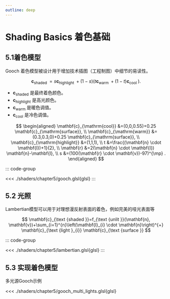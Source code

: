 ```yaml
---
outline: deep
---
```

# Shading Basics 着色基础

<script setup>
import Gooch from './components/Gooch.vue'
import Lambertian from './components/Lambertian.vue'
import GoochMultiLights from './components/GoochMultiLights.vue'
</script>

## 5.1着色模型
Gooch 着色模型被设计用于增加技术插图（工程制图）中细节的易读性。

$$
\mathbf{c}_{\text {shaded }}=s \mathbf{c}_{\text {highlight }}+(1-s)\left(t \mathbf{c}_{\text {warm }}+(1-t) \mathbf{c}_{\text {cool }}\right).
$$
- $\mathbf{c}_{\text{shaded}}$ 是最终着色颜色。
- $\mathbf{c}_{\text{highlight}}$ 是高光颜色。
- $\mathbf{c}_{\text{warm}}$ 是暖色调值。
- $\mathbf{c}_{\text{cool}}$ 是冷色调值。

$$
\begin{aligned} \mathbf{c}_{\mathrm{cool}} &=(0,0,0.55)+0.25 \mathbf{c}_{\mathrm{surface}}, \\ \mathbf{c}_{\mathrm{warm}} &=(0.3,0.3,0)+0.25 \mathbf{c}_{\mathrm{surface}}, \\ \mathbf{c}_{\mathrm{highlight}} &=(1,1,1), \\ t &=\frac{(\mathbf{n} \cdot \mathbf{l})+1}{2}, \\ \mathbf{r} &=2(\mathbf{n} \cdot \mathbf{l}) \mathbf{n}-\mathbf{l}, \\ s &=(100(\mathbf{r} \cdot \mathbf{v})-97)^{\mp} . \end{aligned}
$$

::: code-group
<!-- 文件名默认用作标题 -->
<<< ./shaders/chapter5/gooch.glsl{glsl}
:::

<Gooch />

## 5.2 光照

Lambertian模型可以用于对理想漫反射表面的着色，例如完美的哑光表面等

$$
\mathbf{c}_{\text {shaded }}=f_{\text {unlit }}(\mathbf{n}, \mathbf{v})+\sum_{i=1}^{n}\left(\mathbf{l}_{i} \cdot \mathbf{n}\right)^{+} \mathbf{c}_{\text {light }_{i}} \mathbf{c}_{\text {surface }}
$$

::: code-group
<!-- 文件名默认用作标题 -->
<<< ./shaders/chapter5/lambertian.glsl{glsl}
:::

<Lambertian />


## 5.3 实现着色模型
多光源Gooch示例

<<< ./shaders/chapter5/gooch_multi_lights.glsl{glsl}

<GoochMultiLights/>